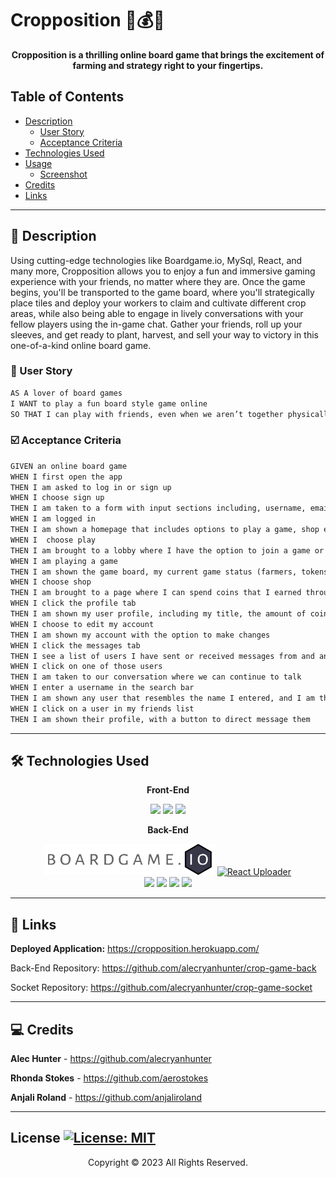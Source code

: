 # Cropposition 🧅💰🌽
<p align="center">
<strong>Cropposition is a thrilling online board game that brings the excitement of farming and strategy right to your fingertips.</strong> 
</p>

## Table of Contents

- [Description](#📝-description)
    - [User Story](#👤-user-story)
    - [Acceptance Criteria](#☑️-acceptance-criteria)
- [Technologies Used](#🛠️-technologies-used)
- [Usage](#🤳-usage) 
    - [Screenshot](#📸-screenshot)
- [Credits](#💻-credits)
- [Links](#🔗-links)

----------------------------

## 📝 Description
Using cutting-edge technologies like Boardgame.io, MySql, React, and many more, Cropposition allows you to enjoy a fun and immersive gaming experience with your friends, no matter where they are. Once the game begins, you'll be transported to the game board, where you'll strategically place tiles and deploy your workers to claim and cultivate different crop areas, while also being able to engage in lively conversations with your fellow players using the in-game chat. Gather your friends, roll up your sleeves, and get ready to plant, harvest, and sell your way to victory in this one-of-a-kind online board game.



### 👤 User Story

```md
AS A lover of board games
I WANT to play a fun board style game online
SO THAT I can play with friends, even when we aren’t together physically

```

### ☑️ Acceptance Criteria

```md
GIVEN an online board game
WHEN I first open the app
THEN I am asked to log in or sign up
WHEN I choose sign up
THEN I am taken to a form with input sections including, username, email, and password
WHEN I am logged in
THEN I am shown a homepage that includes options to play a game, shop expansions, search for a user, or view the rules, along with a navbar with tabs for my profile and my messages
WHEN I  choose play
THEN I am brought to a lobby where I have the option to join a game or create a new one
WHEN I am playing a game
THEN I am shown the game board, my current game status (farmers, tokens, turn, etc.) and a sidebar where me and other players can chat during gameplay
WHEN I choose shop
THEN I am brought to a page where I can spend coins that I earned through gameplay on new titles, and expansions
WHEN I click the profile tab
THEN I am shown my user profile, including my title, the amount of coins I currently have, my game stats, and a list of my friends
WHEN I choose to edit my account 
THEN I am shown my account with the option to make changes
WHEN I click the messages tab
THEN I see a list of users I have sent or received messages from and any friend requests that have been sent my way
WHEN I click on one of those users
THEN I am taken to our conversation where we can continue to talk
WHEN I enter a username in the search bar
THEN I am shown any user that resembles the name I entered, and I am then able to add an user to my friends list
WHEN I click on a user in my friends list
THEN I am shown their profile, with a button to direct message them

```

----------------------------


## 🛠️ Technologies Used

<p align="center">
<strong>Front-End</strong>  
</p>
<p align="center">  
<a href="https://www.w3schools.com/css/"><img height="50" src="https://user-images.githubusercontent.com/25181517/183898674-75a4a1b1-f960-4ea9-abcb-637170a00a75.png"></a> 
<a href="https://getbootstrap.com/"><img height="50" src="https://user-images.githubusercontent.com/25181517/183898054-b3d693d4-dafb-4808-a509-bab54cf5de34.png"></a> 
<a href="https://react.dev/"><img height="50" src="https://user-images.githubusercontent.com/25181517/183897015-94a058a6-b86e-4e42-a37f-bf92061753e5.png"></a> 
</p>

<p align="center">
<strong>Back-End</strong>  
</p>
<p align="center">
<a href="https://boardgame.io/"><img height="50" src="https://raw.githubusercontent.com/boardgameio/boardgame.io/main/docs/logo-optimized.svg?sanitize=true" alt="boardgame.io"></a> 
<a href="https://upload.io/uploader#react"><img alt="React Uploader" height="50" src="https://raw.githubusercontent.com/upload-io/react-uploader/main/.github/assets/logo.svg"></a>  </br> 
<a href="https://www.javascript.com/"><img height="50" src="https://user-images.githubusercontent.com/25181517/117447155-6a868a00-af3d-11eb-9cfe-245df15c9f3f.png"></a>
<a href="https://www.npmjs.com/"><img height="50" src="https://user-images.githubusercontent.com/25181517/121401671-49102800-c959-11eb-9f6f-74d49a5e1774.png"></a>
<a href="https://nodejs.org/en"><img height="50" src="https://user-images.githubusercontent.com/25181517/183568594-85e280a7-0d7e-4d1a-9028-c8c2209e073c.png"></a>
<a href="https://www.mysql.com/"><img height="50" src="https://user-images.githubusercontent.com/25181517/183896128-ec99105a-ec1a-4d85-b08b-1aa1620b2046.png"></a>
</p>

<!--
------------------------

## 🤳 Usage

### 📸 Screenshot
-->

-------------------------

##  🔗 Links

**Deployed Application:** https://cropposition.herokuapp.com/  

Back-End Repository: https://github.com/alecryanhunter/crop-game-back

Socket Repository: https://github.com/alecryanhunter/crop-game-socket


-------------------------

## 💻 Credits 

**Alec Hunter** - https://github.com/alecryanhunter

**Rhonda Stokes** - https://github.com/aerostokes

**Anjali Roland** - https://github.com/anjaliroland

-------------------------

## License [![License: MIT](https://img.shields.io/badge/License-MIT-blue.svg)](https://opensource.org/licenses/MIT)
<p align="center">
Copyright ©️ 2023 All Rights Reserved.
</p>